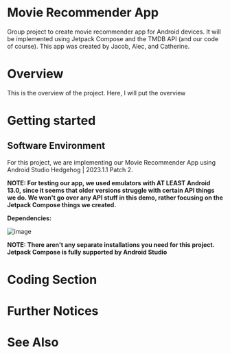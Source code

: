 # Movie Recommender App
Group project to create movie recommender app for Android devices. It will be implemented using Jetpack Compose and the TMDB API (and our code of course).
This app was created by Jacob, Alec, and Catherine.

# Overview
This is the overview of the project. Here, I will put the overview

# Getting started

## Software Environment
For this project, we are implementing our Movie Recommender App using Android Studio Hedgehog | 2023.1.1 Patch 2.

**NOTE: For testing our app, we used emulators with AT LEAST Android 13.0, since it seems that older versions struggle with certain
API things we do. We won't go over any API stuff in this demo, rather focusing on the Jetpack Compose things we created.**

**Dependencies:**

![image](https://github.com/alec202/movieReviewerApp/assets/117123349/3d915105-11f8-406f-979d-2d57d4f7a6b1)

**NOTE: There aren't any separate installations you need for this project. Jetpack Compose is fully supported by Android Studio**


# Coding Section

# Further Notices

# See Also
